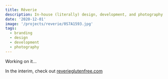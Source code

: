```yaml
---
title: Rêverie
description: In-house (literally) design, development, and photography for a French-inspired bakery my wife and I opened during the 2020 holiday season.
date: '2020-12-01'
image: '/projects/reverie/0S7A1593.jpg'
tags:
  - branding
  - design
  - development
  - photography
---
```


Working on it...

In the interim, check out [reverieglutenfree.com](https://reverieglutenfree.com)
